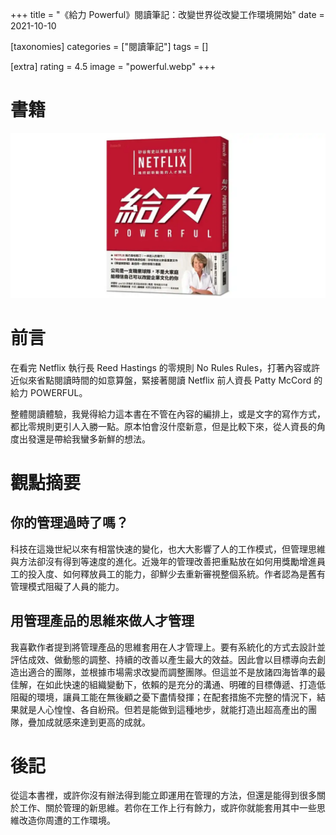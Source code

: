 +++
title = "《給力 Powerful》閱讀筆記：改變世界從改變工作環境開始"
date = 2021-10-10

[taxonomies]
categories = ["閱讀筆記"]
tags = []

[extra]
rating = 4.5
image = "powerful.webp"
+++

# 書籍

![](powerful.webp)

# 前言

在看完 Netflix 執行長 Reed Hastings 的零規則 No Rules Rules，打著內容或許近似來省點閱讀時間的如意算盤，緊接著閱讀 Netflix 前人資長 Patty McCord 的給力 POWERFUL。

整體閱讀體驗，我覺得給力這本書在不管在內容的編排上，或是文字的寫作方式，都比零規則更引人入勝一點。原本怕會沒什麼新意，但是比較下來，從人資長的角度出發還是帶給我蠻多新鮮的想法。

# 觀點摘要

## 你的管理過時了嗎？

科技在這幾世紀以來有相當快速的變化，也大大影響了人的工作模式，但管理思維與方法卻沒有得到等速度的進化。近幾年的管理改善把重點放在如何用獎勵增進員工的投入度、如何釋放員工的能力，卻鮮少去重新審視整個系統。作者認為是舊有管理模式阻礙了人員的能力。

## 用管理產品的思維來做人才管理

我喜歡作者提到將管理產品的思維套用在人才管理上。要有系統化的方式去設計並評估成效、做動態的調整、持續的改善以產生最大的效益。因此會以目標導向去創造出適合的團隊，並根據市場需求改變而調整團隊。但這並不是放諸四海皆準的最佳解，在如此快速的組織變動下，依賴的是充分的溝通、明確的目標傳遞、打造低阻礙的環境，讓員工能在無後顧之憂下盡情發揮；在配套措施不完整的情況下，結果就是人心惶惶、各自紛飛。但若是能做到這種地步，就能打造出超高產出的團隊，疊加成就感來達到更高的成就。

# 後記

從這本書裡，或許你沒有辦法得到能立即運用在管理的方法，但還是能得到很多關於工作、關於管理的新思維。若你在工作上行有餘力，或許你就能套用其中一些思維改造你周遭的工作環境。
